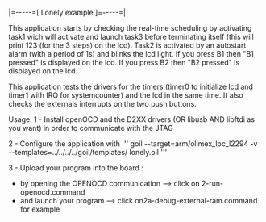 |=-----=[ Lonely example ]=-----=|

This application starts by checking the real-time scheduling by activating task1 wich 
will activate and launch task3 before terminating itself (this will print 123 (for the 3 
steps) on the lcd).
Task2 is activated by an autostart alarm (with a period of 1s) and blinks the lcd light.
If you press B1 then "B1 pressed" is displayed on the lcd.
If you press B2 then "B2 pressed" is displayed on the lcd.

This application tests the drivers for the timers (timer0 to initialize lcd and timer1 
with IRQ for systemcounter) and the lcd in the same time.
It also checks the externals interrupts on the two push buttons.

Usage:
1 - Install openOCD and the D2XX drivers (OR libusb AND libftdi as you want) in order to 
communicate with the JTAG

2 - Configure the application with
'''
goil --target=arm/olimex_lpc_l2294 -v --templates=../../../../goil/templates/ lonely.oil
'''

3 - Upload your program into the board :
- by opening the OPENOCD communication --> click on 2-run-openocd.command
- and launch your program --> click on2a-debug-external-ram.command for example